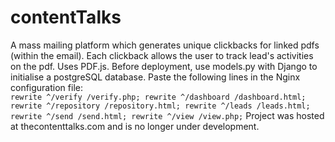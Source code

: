 # contentTalks
A mass mailing platform which generates unique clickbacks for linked pdfs (within the email). Each clickback allows the user to track lead's activities on the pdf. Uses PDF.js.
Before deployment, use models.py with Django to initialise a postgreSQL database.
Paste the following lines in the Nginx configuration file:  
     ```
        rewrite ^/verify /verify.php;
        rewrite ^/dashboard /dashboard.html;
        rewrite ^/repository /repository.html;
        rewrite ^/leads /leads.html;
        rewrite ^/send /send.html;
        rewrite ^/view /view.php;
    ```
    Project was hosted at thecontenttalks.com and is no longer under development.

